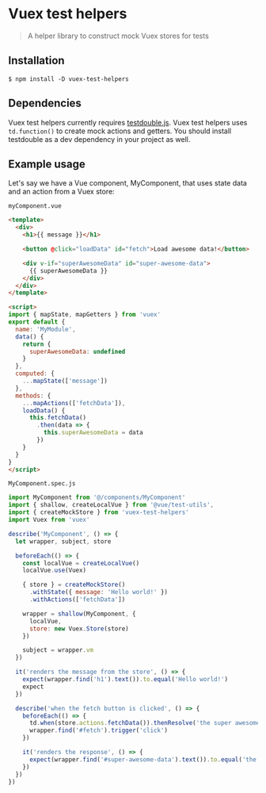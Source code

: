 # Vuex test helpers

> A helper library to construct mock Vuex stores for tests

## Installation 

```terminal
$ npm install -D vuex-test-helpers
```

## Dependencies

Vuex test helpers currently requires [testdouble.js](https://github.com/testdouble/testdouble.js). Vuex test helpers uses `td.function()` to create mock actions and getters. You should install testdouble as a dev dependency in your project as well.

## Example usage

Let's say we have a Vue component, MyComponent, that uses state data and an action from a Vuex store:

`myComponent.vue`

```html
<template>
  <div>
    <h1>{{ message }}</h1>

    <button @click="loadData" id="fetch">Load awesome data!</button>

    <div v-if="superAwesomeData" id="super-awesome-data">
      {{ superAwesomeData }}
    </div>
  </div>
</template>

<script>
import { mapState, mapGetters } from 'vuex'
export default {
  name: 'MyModule',
  data() {
    return {
      superAwesomeData: undefined
    }
  },
  computed: {
    ...mapState(['message'])
  },
  methods: {
    ...mapActions(['fetchData']),
    loadData() {
      this.fetchData()
        .then(data => {
          this.superAwesomeData = data
        })
    }
  }
}
</script>
```

`MyComponent.spec.js`

```js
import MyComponent from '@/components/MyComponent'
import { shallow, createLocalVue } from '@vue/test-utils',
import { createMockStore } from 'vuex-test-helpers'
import Vuex from 'vuex'

describe('MyComponent', () => {
  let wrapper, subject, store

  beforeEach(() => {
    const localVue = createLocalVue()
    localVue.use(Vuex)

    { store } = createMockStore()
      .withState({ message: 'Hello world!' })
      .withActions(['fetchData'])

    wrapper = shallow(MyComponent, {
      localVue,
      store: new Vuex.Store(store)
    })

    subject = wrapper.vm
  })

  it('renders the message from the store', () => {
    expect(wrapper.find('h1').text()).to.equal('Hello world!')
    expect
  })

  describe('when the fetch button is clicked', () => {
    beforeEach(() => {
      td.when(store.actions.fetchData()).thenResolve('the super awesome data')
      wrapper.find('#fetch').trigger('click')
    })

    it('renders the response', () => {
      expect(wrapper.find('#super-awesome-data').text()).to.equal('the super awesome data')
    })
  })
})
```